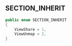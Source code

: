 ## SECTION\_INHERIT

```csharp
public enum SECTION_INHERIT
{
    ViewShare = 1,
    ViewUnmap = 2,
}
```
